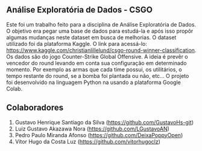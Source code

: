 ## Análise Exploratória de Dados - CSGO 
Este foi um trabalho feito para a disciplina de Análise Exploratória de Dados. O objetivo era pegar uma base de dados para estudá-la e após isso propôr algumas mudanças neste dataset em busca de melhorias. O dataset utilizado foi da plataforma Kaggle. O link para acessá-lo: https://www.kaggle.com/christianlillelund/csgo-round-winner-classification. Os dados são do jogo Counter-Strike Global Offensive. A ideia é prevêr o vencedor do round levando em conta sua configuração em determinado momento. Por exemplo as armas que cada time possui, os utilitários, o tempo restante do round, se a bomba foi plantada ou não, etc...
O projeto foi desenvolvido na linguagem Python na usando a plataforma Google Colab.
## Colaboradores
1. Gustavo Henrique Santiago da Silva (https://github.com/GustavoHs-git)
2. Luiz Gustavo Akazawa Nora (<https://github.com/LGustavoAN>)
3. Pedro Paulo Miranda Afonso (<https://github.com/DeixaPoppyOpen>)
4. Vítor Hugo da Costa Luz (<https://github.com/vitorhugoclz>)
